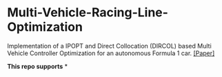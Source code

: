 # Multi-Vehicle-Racing-Line-Optimization

Implementation of a IPOPT and Direct Collocation (DIRCOL) based Multi Vehicle Controller Optimization for an autonomous Formula 1 car. [[Paper]](https://github.com/NikhilCG26/Multi-Vehicle-Racing-Line-Optimization/blob/main/OCRL_Final_Paper.pdf)

**This repo supports**
* 
